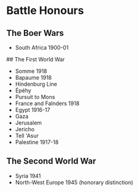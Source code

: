 # Battle Honours

## The Boer Wars

* South Africa 1900-01

## The First World War

* Somme 1918
* Bapaume 1918
* Hindenburg Line
* Épéhy
* Pursuit to Mons
* France and Falnders 1918
* Egypt 1916-17
* Gaza
* Jerusalem
* Jericho
* Tell 'Asur
* Palestine 1917-18

## The Second World War

* Syria 1941
* North-West Europe 1945 (honorary distinction)
